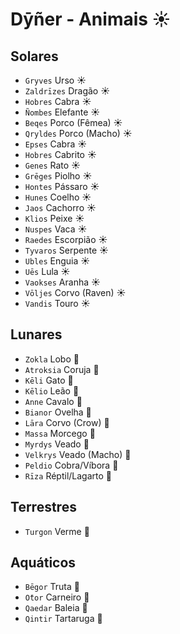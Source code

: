 # Dȳñer - Animais ☀️

## Solares

-   `Gryves` Urso ☀️
-   `Zaldrīzes` Dragão ☀️
-   `Hobres` Cabra ☀️
-   `Ñombes` Elefante ☀️
-   `Beqes` Porco (Fêmea) ☀️
-   `Qryldes` Porco (Macho) ☀️
-   `Epses` Cabra ☀️
-   `Hobres` Cabrito ☀️
-   `Genes` Rato ☀️
-   `Grēges` Piolho ☀️
-   `Hontes` Pássaro ☀️
-   `Hunes` Coelho ☀️
-   `Jaos` Cachorro ☀️
-   `Klios` Peixe ☀️
-   `Nuspes` Vaca ☀️
-   `Raedes` Escorpião ☀️
-   `Tyvaros` Serpente ☀️
-   `Ubles` Enguia ☀️
-   `Uēs` Lula ☀️
-   `Vaokses` Aranha ☀️
-   `Vōljes` Corvo (Raven) ☀️
-   `Vandis` Touro ☀️

## Lunares

-   `Zokla` Lobo 🌙
-   `Atroksia` Coruja 🌙
-   `Kēli` Gato 🌙
-   `Kēlio` Leão 🌙
-   `Anne` Cavalo 🌙
-   `Bianor` Ovelha 🌙
-   `Lāra` Corvo (Crow) 🌙
-   `Massa` Morcego 🌙
-   `Myrdys` Veado 🌙
-   `Velkrys` Veado (Macho) 🌙
-   `Peldio` Cobra/Víbora 🌙
-   `Rīza` Réptil/Lagarto 🌙

## Terrestres

-   `Turgon` Verme 🌱

## Aquáticos

-   `Bēgor` Truta 🌊
-   `О̄tor` Carneiro 🌊
-   `Qaedar` Baleia 🌊
-   `Qintir` Tartaruga 🌊

